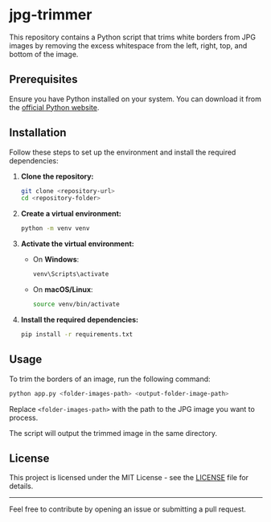 # jpg-trimmer
This repository contains a Python script that trims white borders from JPG images by removing the excess whitespace from the left, right, top, and bottom of the image.

## Prerequisites

Ensure you have Python installed on your system. You can download it from the [official Python website](https://www.python.org/downloads/).

## Installation

Follow these steps to set up the environment and install the required dependencies:

1. **Clone the repository:**
   ```bash
   git clone <repository-url>
   cd <repository-folder>
   ```

2. **Create a virtual environment:**
   ```bash
   python -m venv venv
   ```

3. **Activate the virtual environment:**

   - On **Windows**:
     ```bash
     venv\Scripts\activate
     ```
   - On **macOS/Linux**:
     ```bash
     source venv/bin/activate
     ```

4. **Install the required dependencies:**
   ```bash
   pip install -r requirements.txt
   ```

## Usage

To trim the borders of an image, run the following command:

```bash
python app.py <folder-images-path> <output-folder-image-path>
```

Replace `<folder-images-path>` with the path to the JPG image you want to process.

The script will output the trimmed image in the same directory.

## License

This project is licensed under the MIT License - see the [LICENSE](LICENSE) file for details.

---

Feel free to contribute by opening an issue or submitting a pull request.
